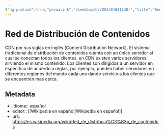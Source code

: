 ```yaml
---
{"dg-publish":true,"permalink":"/seedbox/es/202404041138/","title":"Red de Distribución de Contenidos","dgShowBacklinks":true,"noteIcon":"1","created":"2024-04-04T11:38:49.277-06:00","updated":"2024-04-04T12:26:28.086-06:00"}
---
```


# Red de Distribución de Contenidos
CDN por sus siglas en inglés (<span lang="en">Content Distribution Network<span>). El sistema tradicional de distribución de contenidos cuenta con un único servidor al cual se conectan todos los clientes, en CDN existen varios servidores sirviendo el mismo contenido. Los clientes son dirigidos a un servidor en específico de acuerdo a reglas, por ejemplo, pueden haber servidores en diferentes regiones del mundo cada uno dando servicio a los clientes que se encuentren mas cerca.

## Metadata
- idioma:: español
- editor:: [[Wikipedia en español\|Wikipedia en español]]
- url:: https://es.wikipedia.org/wiki/Red_de_distribuci%C3%B3n_de_contenidos